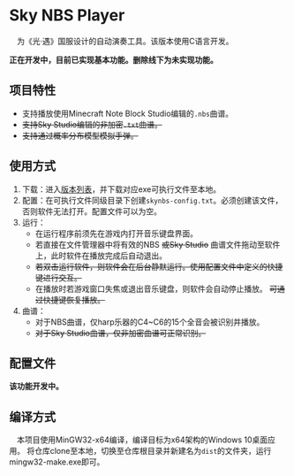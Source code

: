 # Sky NBS Player
&emsp;为《光·遇》国服设计的自动演奏工具。该版本使用C语言开发。

**正在开发中，目前已实现基本功能。删除线下为未实现功能。**

## 项目特性
- 支持播放使用Minecraft Note Block Studio编辑的`.nbs`曲谱。
- ~~支持Sky Studio编辑的非加密`.txt`曲谱。~~
- ~~支持通过概率分布模型模拟手弹。~~

## 使用方式
1. 下载：进入[版本列表](https://github.com/HTMonkeyG/SkyNBSPlayer-C/releases)，并下载对应exe可执行文件至本地。
2. 配置：在可执行文件同级目录下创建`skynbs-config.txt`。必须创建该文件，否则软件无法打开。配置文件可以为空。
3. 运行：
   - 在运行程序前须先在游戏内打开音乐键盘界面。
   - 若直接在文件管理器中将有效的NBS ~~或Sky Studio~~ 曲谱文件拖动至软件上，此时软件在播放完成后自动退出。
   - ~~若双击运行软件，则软件会在后台静默运行。使用配置文件中定义的快捷键进行交互。~~
   - 在播放时若游戏窗口失焦或退出音乐键盘，则软件会自动停止播放。 ~~可通过快捷键恢复播放。~~
4. 曲谱：
   - 对于NBS曲谱，仅harp乐器的C4~C6的15个全音会被识别并播放。
   - ~~对于Sky Studio曲谱，仅非加密曲谱可正常识别。~~

## 配置文件
**该功能开发中。**

## 编译方式
&emsp;本项目使用MinGW32-x64编译，编译目标为x64架构的Windows 10桌面应用。
将仓库clone至本地，切换至仓库根目录并新建名为`dist`的文件夹，运行mingw32-make.exe即可。
